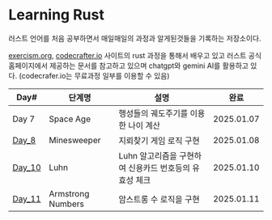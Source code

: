 # Learning Rust

러스트 언어를 처음 공부하면서 매일매일의 과정과 알게된것들을 기록하는 저장소이다.

[exercism.org](https://exercism.org/tracks/rust "exercism.org"), [codecrafter.io](https://app.codecrafters.io/catalog, "codecrafter.io") 사이트의 rust 과정을 통해서 배우고 있고 러스트 공식 홈페이지에서 제공하는 문서를 참고하고 있으며 chatgpt와 gemini AI를 활용하고 있다. (codecrafer.io는 무료과정 일부를 이용할 수 있음)

| Day#                                    | 단계명               | 설명                               | 완료         |
| --------------------------------------- | ----------------- | -------------------------------- | ---------- |
| Day 7                                   | Space Age         | 행성들의 궤도주기를 이용한 나이 계산             | 2025.01.07 |
| [Day_8](Day_8_Minesweeper.md)           | Minesweeper       | 지뢰찾기 게임 로직 구현                    | 2025.01.08 |
| [Day_10](Day_10_Luhn.md)                | Luhn              | Luhn 알고리즘을 구현하여 신용카드 번호등의 유효성 체크 | 2025.01.10 |
| [Day_11](Day_11_Armstrong%20Numbers.md) | Armstrong Numbers | 암스트롱 수 로직을 구현                    | 2025.01.11 |





